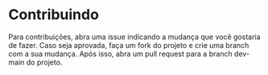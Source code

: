 # Contribuindo

Para contribuições, abra uma issue indicando a mudança que você gostaria de fazer. Caso seja aprovada, faça um fork do projeto e crie uma branch com a sua mudança. Após isso, abra um pull request para a branch dev-main do projeto.
